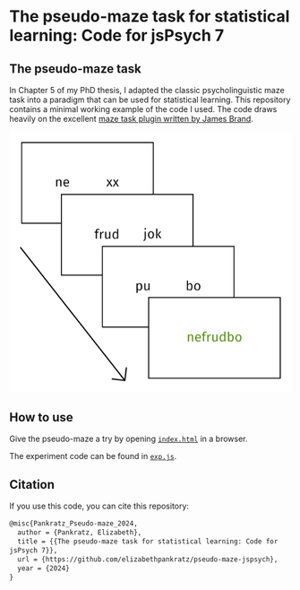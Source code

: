 # The pseudo-maze task for statistical learning: Code for jsPsych 7


## The pseudo-maze task

In Chapter 5 of my PhD thesis, I adapted the classic psycholinguistic maze task into a paradigm that can be used for statistical learning.
This repository contains a minimal working example of the code I used.
The code draws heavily on the excellent [maze task plugin written by James Brand](https://github.com/jamesbrandscience/maze-jspsych).

![](imgs/pseudo-maze.png)


## How to use

Give the pseudo-maze a try by opening [`index.html`](index.html) in a browser.

The experiment code can be found in [`exp.js`](exp.js).


## Citation

If you use this code, you can cite this repository:

```
@misc{Pankratz_Pseudo-maze_2024,
  author = {Pankratz, Elizabeth},
  title = {{The pseudo-maze task for statistical learning: Code for jsPsych 7}},
  url = {https://github.com/elizabethpankratz/pseudo-maze-jspsych},
  year = {2024}
}
```